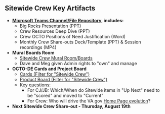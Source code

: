 ## Sitewide Crew Key Artifacts

- **[Microsoft Teams Channel/File Repository](https://teams.microsoft.com/l/team/19%3aVqhlce7z92C3lKE8TqF32N5p0qFfURIIGkqAo2EFtpo1%40thread.tacv2/conversations?groupId=a3ac2704-9819-40fa-a2c1-74c2bd53d52e&tenantId=e95f1b23-abaf-45ee-821d-b7ab251ab3bf), includes:**
  - Big Rocks Presentation (PPT)
  - Crew Resources Deep Dive (PPT)
  - Crew OCTO Positions of Need Justification (Word)
  - Monthly Crew Share-outs Deck/Template (PPT) & Session recordings (MP4)
- **Mural Boards Room**
  - [Sitewide Crew Mural Room/Boards](https://app.mural.co/t/departmentofveteransaffairs9999/r/1610305690941)
  - Dave and Meg given Admin rights to "own" and manage
- **OCTO-DE Cards and Project Board**
  - [Cards (Filter for "Sitewide Crew")](https://github.com/department-of-veterans-affairs/digital-experience-products/issues)
  - [Product Board (Filter for "Sitewide Crew")](https://github.com/orgs/department-of-veterans-affairs/projects/306?card_filter_query=label%3A+label%3Acrew-sitewide)
  - Key questions:
    - For CJ/JB: Which/When do Sitewide items in "Up Next" need to be "scored" and moved to "Current"
    - For Crew: Who will drive the VA.gov [Home Page evolution](https://github.com/department-of-veterans-affairs/va.gov-team/blob/master/products/public-websites/home-page/top-tasks-links/product-brief.md)?
- **Next Sitewide Crew Share-out - Thursday, August 19th**
